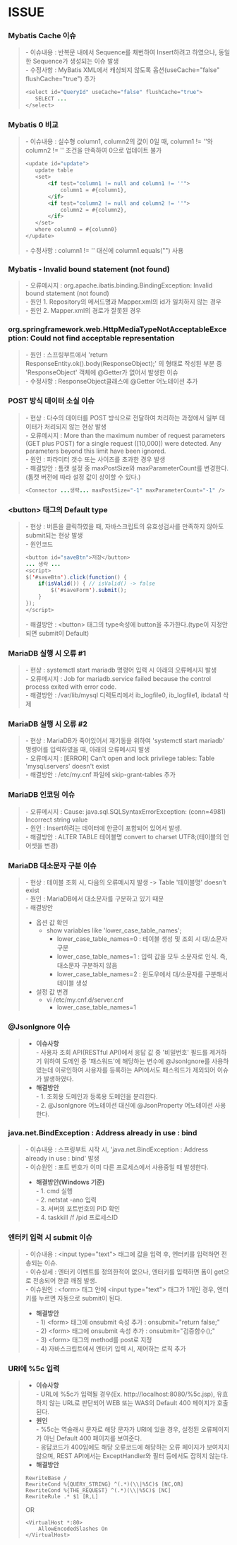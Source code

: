 # ISSUE
### Mybatis Cache 이슈
>   \- 이슈내용 : 반복문 내에서 Sequence를 채번하여 Insert하려고 하였으나, 동일한 Sequence가 생성되는 이슈 발생   
>   \- 수정사항 : MyBatis XML에서 캐싱되지 않도록 옵션(useCache="false" flushCache="true") 추가   
>    ```java
>    <select id="QueryId" useCache="false" flushCache="true">
>       SELECT ...
>    </select>

### Mybatis 0 비교
>   \- 이슈내용 : 실수형 column1, column2의 값이 0일 때, column1 != ''와 column2 != '' 조건을 만족하여 0으로 업데이트 불가   
>    ```java
>    <update id="update">
>       update table
>       <set>
>           <if test="column1 != null and column1 != ''">
>               column1 = #{column1},
>           </if>
>           <if test="column2 != null and column2 != ''">
>               column2 = #{column2},
>           </if>
>       </set>
>       where column0 = #{column0}
>   </update>
>    ```
>   \- 수정사항 :  column1 != '' 대신에 column1.equals("") 사용 

### Mybatis - Invalid bound statement (not found)
>   \- 오류메시지 : org.apache.ibatis.binding.BindingException: Invalid bound statement (not found)   
>   \- 원인 1.  Repository의 메서드명과 Mapper.xml의 id가 일치하지 않는 경우  
>   \- 원인 2.  Mapper.xml의 경로가 잘못된 경우   

### org.springframework.web.HttpMediaTypeNotAcceptableException: Could not find acceptable representation
>   \- 원인 : 스프링부트에서 'return ResponseEntity.ok().body(ResponseObject);' 의 형태로 작성된 부분 중 'ResponseObject' 객체에 @Getter가 없어서 발생한 이슈   
>   \- 수정사항 : ResponseObject클래스에 @Getter 어노테이션 추가   

### POST 방식 데이터 소실 이슈   
>   \- 현상 : 다수의 데이터를 POST 방식으로 전달하여 처리하는 과정에서 일부 데이터가 처리되지 않는 현상 발생   
>   \- 오류메시지 : More than the maximum number of request parameters (GET plus POST) for a single request ([10,000]) were detected. Any parameters beyond this limit have been ignored.   
>   \- 원인 : 파라미터 갯수 또는 사이즈를 초과한 경우 발생   
>   \- 해결방안 : 톰캣 설정 중 maxPostSize와 maxParameterCount를 변경한다.(톰캣 버전에 따라 설정 값이 상이할 수 있다.)   
>    ```java
>    <Connector ...생략... maxPostSize="-1" maxParameterCount="-1" />
>    ```

### \<button> 태그의 Default type   
>   \- 현상 : 버튼을 클릭하였을 때, 자바스크립트의 유효성검사를 만족하지 않아도 submit되는 현상 발생      
>   \- 원인코드   
>   ```java
>   <button id="saveBtn">저장</button>   
>   ... 생략 ...     
>   <script>   
>   $('#saveBtn').click(function() {   
>       if(isValid()) { // isValid() -> false     
>           $('#saveForm').submit();   
>       }   
>   });   
>   </script>     
>   ```
>   \- 해결방안 : \<button> 태그의 type속성에 button을 추가한다.(type이 지정안되면 submit이 Default)   

### MariaDB 실행 시 오류 \#1
>   \- 현상 : systemctl start mariadb 명령어 입력 시 아래의 오류메시지 발생   
>   \- 오류메시지 : Job for mariadb.service failed because the control process exited with error code.      
>   \- 해결방안 : /var/lib/mysql 디렉토리에서 ib_logfile0, ib_logfile1, ibdata1 삭제   

### MariaDB 실행 시 오류 \#2
>   \- 현상 : MariaDB가 죽어있어서 재기동을 위하여 'systemctl start mariadb' 명령어를 입력하였을 때, 아래의 오류메시지 발생   
>   \- 오류메시지 : [ERROR] Can't open and lock privilege tables: Table 'mysql.servers' doesn't exist        
>   \- 해결방안 : /etc/my.cnf 파일에 skip-grant-tables 추가     

### MariaDB 인코딩 이슈
>   \- 오류메시지 : Cause: java.sql.SQLSyntaxErrorException: (conn=4981) Incorrect string value   
>   \- 원인 : Insert하려는 데이터에 한글이 포함되어 있어서 발생.   
>   \- 해결방안 : ALTER TABLE 테이블명 convert to charset UTF8;(테이블의 언어셋을 변경)   

### MariaDB 대소문자 구분 이슈
>   \- 현상 : 테이블 조회 시, 다음의 오류메시지 발생 -> Table '테이블명' doesn't exist   
>   \- 원인 : MariaDB에서 대소문자를 구분하고 있기 때문   
>   \- 해결방안   
>    * 옵션 값 확인    
>       + show variables like 'lower_case_table_names';   
>           + lower_case_table_names=0 : 테이블 생성 및 조회 시 대/소문자 구분   
>           + lower_case_table_names=1 : 입력 값을 모두 소문자로 인식. 즉, 대소문자 구분하지 않음   
>           + lower_case_table_names=2 : 윈도우에서 대/소문자를 구분해서 테이블 생성   
>    * 설정 값 변경    
>       + vi /etc/my.cnf.d/server.cnf      
>           + lower_case_table_names=1   

### @JsonIgnore 이슈
> - **이슈사항**   
>   \- 사용자 조회 API(RESTful API)에서 응답 값 중 '비밀번호' 필드를 제거하기 위하여 도메인 중 '패스워드'에 해당하는 변수에 @JsonIgnore를 사용하였는데 이로인하여 사용자를 등록하는 API에서도 패스워드가 제외되어 이슈가 발생하였다.   
> - **해결방안**   
>   \- 1. 조회용 도메인과 등록용 도메인을 분리한다.   
>   \- 2. @JsonIgnore 어노테이션 대신에 @JsonProperty 어노테이션 사용한다.   

### java.net.BindException : Address already in use : bind 
>   \- 이슈내용 : 스프링부트 시작 시, 'java.net.BindException : Address already in use : bind' 발생   
>   \- 이슈원인 : 포트 번호가 이미 다른 프로세스에서 사용중일 때 발생한다.   
> - **해결방안(Windows 기준)**   
>   \- 1. cmd 실행   
>   \- 2. netstat -ano 입력   
>   \- 3. 서버의 포트번호의 PID 확인   
>   \- 4. taskkill /f /pid 프로세스ID   

### 엔터키 입력 시 submit 이슈
>   \- 이슈내용 : \<input type="text"> 태그에 값을 입력 후, 엔터키를 입력하면 전송되는 이슈.   
>   \- 이슈상세 : 엔터키 이벤트를 정의한적이 없으나, 엔터키를 입력하면 폼이 get으로 전송되어 한글 깨짐 발생.   
>   \- 이슈원인 : \<form> 태그 안에 \<input type="text"> 태그가 1개인 경우, 엔터키를 누르면 자동으로 submit이 된다.   
> - **해결방안**   
>   \- 1) \<form> 태그에 onsubmit 속성 추가 : onsubmit="return false;"   
>   \- 2) \<form> 태그에 onsubmit 속성 추가 : onsubmit="검증함수();"   
>   \- 3) \<form> 태그의 method를 post로 지정   
>   \- 4) 자바스크립트에서 엔터키 입력 시, 제어하는 로직 추가   

### URI에 %5c 입력
> - **이슈사항**   
>   \- URL에 %5c가 입력될 경우(Ex. http://localhost:8080/%5c.jsp), 유효하지 않는 URL로 판단되어 WEB 또는 WAS의 Default 400 페이지가 호출된다.    
> - **원인**   
>   \- %5c는 역슬래시 문자로 해당 문자가 URI에 있을 경우, 설정된 오류페이지가 아닌 Default 400 페이지를 보여준다.   
>   \- 응답코드가 400임에도 해당 오류코드에 해당하는 오류 페이지가 보여지지 않으며, REST API에서는 ExceptHandler와 필터 등에서도 잡히지 않는다.
> - **해결방안**   
>  ```
>  RewriteBase /
>  RewriteCond %{QUERY_STRING} ^(.*)(\\|%5C)$ [NC,OR]
>  RewriteCond %{THE_REQUEST} ^(.*)(\\|%5C)$ [NC]
>  RewriteRule .* $1 [R,L]
>  ```
>  OR
>  ```
>  <VirtualHost *:80>
>      AllowEncodedSlashes On
>  </VirtualHost>
>  ```
